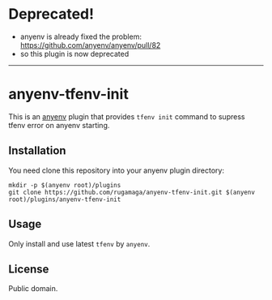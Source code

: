 # Deprecated!

- anyenv is already fixed the problem: https://github.com/anyenv/anyenv/pull/82
- so this plugin is now deprecated

---

# anyenv-tfenv-init

This is an [anyenv](https://github.com/anyenv/anyenv) plugin that
provides `tfenv init` command to supress tfenv error on anyenv starting.

## Installation

You need clone this repository into your anyenv plugin directory:

```shell
mkdir -p $(anyenv root)/plugins
git clone https://github.com/rugamaga/anyenv-tfenv-init.git $(anyenv root)/plugins/anyenv-tfenv-init
```

## Usage

Only install and use latest `tfenv` by `anyenv`.

## License

Public domain.
